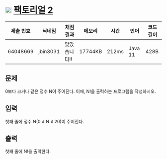 # <img width="20px"  src="https://d2gd6pc034wcta.cloudfront.net/tier/1.svg" class="solvedac-tier"> [팩토리얼 2](https://www.acmicpc.net/problem/27433) 

| 제출 번호 | 닉네임 | 채점 결과 | 메모리 | 시간 | 언어 | 코드 길이 |
|---|---|---|---|---|---|---|
|64048669|jbin3031|맞았습니다!! |17744KB|212ms|Java 11|428B|

## 문제
<p>0보다 크거나 같은 정수 N이 주어진다. 이때, N!을 출력하는 프로그램을 작성하시오.</p>

## 입력
<p>첫째 줄에 정수 N(0 ≤ N ≤ 20)이 주어진다.</p>

## 출력
<p>첫째 줄에 N!을 출력한다.</p>

